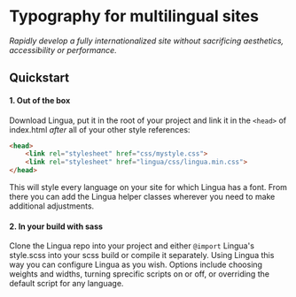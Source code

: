 # Typography for multilingual sites

*Rapidly develop a fully internationalized site without sacrificing aesthetics, accessibility or performance.*

## Quickstart

#### 1. Out of the box

Download Lingua, put it in the root of your project and link it in the `<head>` of index.html *after* all of your other style references:

```HTML
<head>
	<link rel="stylesheet" href="css/mystyle.css">
	<link rel="stylesheet" href="lingua/css/lingua.min.css">
</head>
```
This will style every language on your site for which Lingua has a font. From there you can add the Lingua helper classes wherever you need to make additional adjustments.

#### 2. In your build with sass

Clone the Lingua repo into your project and either `@import` Lingua's style.scss into your scss build or compile it separately. Using Lingua this way you can configure Lingua as you wish. Options include choosing weights and widths, turning sprecific scripts on or off, or overriding the default script for any language.

<!--3. **With NPM** Get the NPM module `npm i lingua-sass`, or yarn add lingua-sass. Then you can import the module into your build.-->
